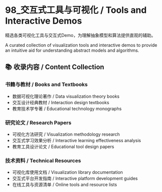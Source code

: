 # 98_交互式工具与可视化 / Tools and Interactive Demos

精选各类可视化工具与交互式Demo，为理解抽象模型和算法提供直观的辅助。

A curated collection of visualization tools and interactive demos to provide an intuitive aid for understanding abstract models and algorithms.

## 📚 收录内容 / Content Collection

### 书籍与教材 / Books and Textbooks

- 数据可视化理论著作 / Data visualization theory books
- 交互设计经典教材 / Interaction design textbooks
- 教育技术学专著 / Educational technology monographs

### 研究论文 / Research Papers

- 可视化方法研究 / Visualization methodology research
- 交互式学习效果分析 / Interactive learning effectiveness analysis
- 教育工具设计论文 / Educational tool design papers

### 技术资料 / Technical Resources

- 可视化库使用文档 / Visualization library documentation
- 交互式平台开发指南 / Interactive platform development guides
- 在线工具与资源清单 / Online tools and resource lists
